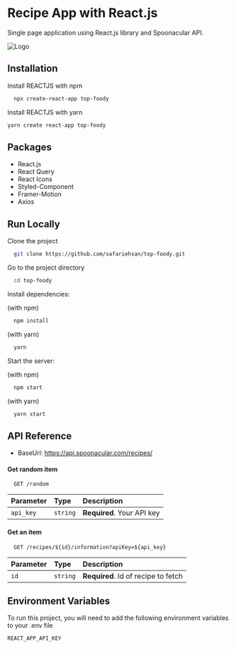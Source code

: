 
# Recipe App with React.js

Single page application using React.js library and Spoonacular API.




![Logo](https://rahkarino.com/wp-content/uploads/2023/02/foody.png)


## Installation

Install REACTJS with npm

```bash
  npx create-react-app top-foody
```

Install REACTJS with yarn

```bash
yarn create react-app top-foody
```
    
## Packages

- React.js
- React Query
- React Icons
- Styled-Component
- Framer-Motion
- Axios
## Run Locally

Clone the project

```bash
  git clone https://github.com/safariehsan/top-foody.git
```

Go to the project directory

```bash
  cd top-foody
```

Install dependencies:

(with npm)

```bash
  npm install
```
(with yarn)
```bash
  yarn
```

Start the server:

(with npm)

```bash
  npm start
```
(with yarn)
```bash
  yarn start
```
## API Reference
- BaseUrl: https://api.spoonacular.com/recipes/
#### Get random item

```http
  GET /random
```

| Parameter | Type     | Description                |
| :-------- | :------- | :------------------------- |
| `api_key` | `string` | **Required**. Your API key |

#### Get an item

```http
  GET /recipes/${id}/information?apiKey=${api_key}
```

| Parameter | Type     | Description                       |
| :-------- | :------- | :-------------------------------- |
| `id`      | `string` | **Required**. Id of recipe to fetch |



## Environment Variables

To run this project, you will need to add the following environment variables to your .env file

`REACT_APP_API_KEY`

